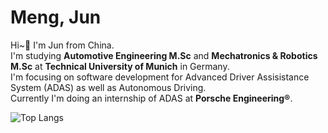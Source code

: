 # Meng, Jun
Hi~:wave: I'm Jun from China.  
I'm studying **Automotive Engineering M.Sc** and **Mechatronics & Robotics M.Sc** at **Technical University of Munich** in Germany.  
I'm focusing on software development for Advanced Driver Assisistance System (ADAS) as well as Autonomous Driving.  
Currently I'm doing an internship of ADAS at **Porsche Engineering®**.

<!---
![Anurag's GitHub stats](https://github-readme-stats.vercel.app/api?username=junmeng6025&show_icons=true&hide=prs)
--->
![Top Langs](https://github-readme-stats.vercel.app/api/top-langs/?username=junmeng6025&hide=jupyter%20notebook)
<!---
![Top Langs](https://github-readme-stats.vercel.app/api/top-langs/?username=junmeng6025&layout=compact&hide=jupyter%20notebook)
--->

<!---
junmeng6025/junmeng6025 is a ✨ special ✨ repository because its `README.md` (this file) appears on your GitHub profile.
You can click the Preview link to take a look at your changes.
--->
